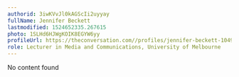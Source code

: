 ```yaml
---
authorid: 3iwKVvJl0kAGScIi2uyyay
fullName: Jennifer Beckett
lastmodified: 1524652335.267615
photo: 1SLHd6HJWgKOIK8EGYW6yy
profileUrl: https://theconversation.com//profiles/jennifer-beckett-104953
role: Lecturer in Media and Communications, University of Melbourne
---
```

No content found